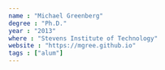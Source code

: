 ```yaml
---
name : "Michael Greenberg"
degree : "Ph.D."
year : "2013"
where : "Stevens Institute of Technology"
website : "https://mgree.github.io"
tags : ["alum"]
---
```

